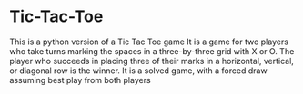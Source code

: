 # Tic-Tac-Toe
This is a python version of a Tic Tac Toe game 
It is a game for two players who take turns marking the spaces in a three-by-three grid with X or O.
The player who succeeds in placing three of their marks in a horizontal, vertical, or diagonal row is the winner. It is a solved game, with a forced draw assuming best play from both players
